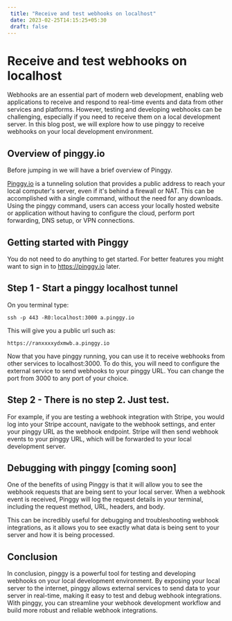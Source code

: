 ```yaml
---
 title: "Receive and test webhooks on localhost" 
 date: 2023-02-25T14:15:25+05:30 
 draft: false 
---
```


# Receive and test webhooks on localhost

Webhooks are an essential part of modern web development, enabling web applications to receive and respond to real-time events and data from other services and platforms. However, testing and developing webhooks can be challenging, especially if you need to receive them on a local development server. In this blog post, we will explore how to use pinggy to receive webhooks on your local development environment.

## Overview of pinggy.io
Before jumping in we will have a brief overview of Pinggy.


[Pinggy.io](https://pinggy.io) is a tunneling solution that provides a public address to reach your local computer's server, even if it's behind a firewall or NAT. This can be accomplished with a single command, without the need for any downloads. Using the pinggy command, users can access your locally hosted website or application without having to configure the cloud, perform port forwarding, DNS setup, or VPN connections.

## Getting started with Pinggy
You do not need to do anything to get started. For better features you might want to sign in to https://pinggy.io later.

## Step 1 - Start a pinggy localhost tunnel

On you terminal type:
```
ssh -p 443 -R0:localhost:3000 a.pinggy.io
```

This will give you a public url such as:
```
https://ranxxxxydxmwb.a.pinggy.io
```

Now that you have pinggy running, you can use it to receive webhooks from other services to localhost:3000. To do this, you will need to configure the external service to send webhooks to your pinggy URL. You can change the port from 3000 to any port of your choice.

## Step 2 - There is no step 2. Just test.

For example, if you are testing a webhook integration with Stripe, you would log into your Stripe account, navigate to the webhook settings, and enter your pinggy URL as the webhook endpoint. Stripe will then send webhook events to your pinggy URL, which will be forwarded to your local development server.

## Debugging with pinggy [coming soon]
One of the benefits of using Pinggy is that it will allow you to see the webhook requests that are being sent to your local server. When a webhook event is received, Pinggy will log the request details in your terminal, including the request method, URL, headers, and body.

This can be incredibly useful for debugging and troubleshooting webhook integrations, as it allows you to see exactly what data is being sent to your server and how it is being processed.

## Conclusion
In conclusion, pinggy is a powerful tool for testing and developing webhooks on your local development environment. By exposing your local server to the internet, pinggy allows external services to send data to your server in real-time, making it easy to test and debug webhook integrations. With pinggy, you can streamline your webhook development workflow and build more robust and reliable webhook integrations.